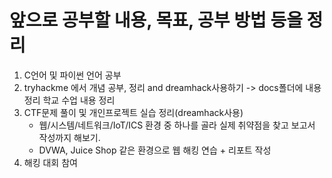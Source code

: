 # 앞으로 공부할 내용, 목표, 공부 방법 등을 정리
1. C언어 및 파이썬 언어 공부
2. tryhackme 에서 개념 공부, 정리 and dreamhack사용하기 -> docs폴더에 내용 정리
학교 수업 내용 정리
3. CTF문제 풀이 및 개인프로젝트 실습 정리(dreamhack사용)
    * 웹/시스템/네트워크/IoT/ICS 환경 중 하나를 골라 실제 취약점을 찾고 보고서 작성까지 해보기.
    * DVWA, Juice Shop 같은 환경으로 웹 해킹 연습 + 리포트 작성
4. 해킹 대회 참여
